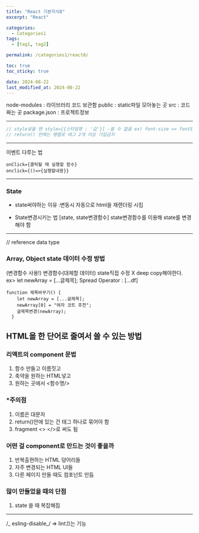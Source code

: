 ```yaml
---
title: "React 기본지식8"
excerpt: "React"

categories:
  - Categories1
tags:
  - [tag1, tag2]

permalink: /categories1/react8/

toc: true
toc_sticky: true

date: 2024-08-22
last_modified_at: 2024-08-22
---
```


node-modules : 라이브러리 코드 보관함
public : static파일 모아놓는 곳
src : 코드 짜는 곳
package.json : 프로젝트정보

---

```js
// style넣을 땐 style={{스타일명 : '값'}] -쓸 수 없음 ex) font-size => fontSize
// return() 안에는 병렬로 태그 2개 이상 기입금지
```

---

이벤트 다루는 법

```
onClick={클릭될 때 실행할 함수}
onclick={()=>{실행할내용}}
```

---

### State

- state써야하는 이유
  :변동시 자동으로 html을 재렌더링 시킴

- State변경시키는 법
  [state, state변경함수]
  state변경함수를 이용해 state를 변경해야 함

---

// reference data type

### Array, Object state 데이터 수정 방법

(변경함수 사용!)
변경함수(대체할 데이터)
state직접 수정 X
deep copy해야한다.
ex> let newArray = [...글제목];
Spread Operator
: [...df]

```
function 제목바꾸기() {
    let newArray = [...글제목];
    newArray[0] = "여자 코트 추천";
    글제목변경(newArray);
  }
```

## HTML을 한 단어로 줄여서 쓸 수 있는 방법

### 리액트의 component 문법

1. 함수 만들고 이름짓고
2. 축약을 원하는 HTML넣고
3. 원하는 곳에서 <함수명/>

### \*주의점

1. 이름은 대문자
2. return()안에 있는 건 태그 하나로 묶어야 함
3. fragment <> </>로 써도 됨

### 어떤 걸 component로 만드는 것이 좋을까

1. 반복출현하는 HTML 덩어리들
2. 자주 변경되는 HTML UI들
3. 다른 페이지 만들 때도 컴포넌트 만듬

### 많이 만들었을 때의 단점

1. state 쓸 때 복잡해짐

---

/_ esling-disable_/
=> lint끄는 기능
